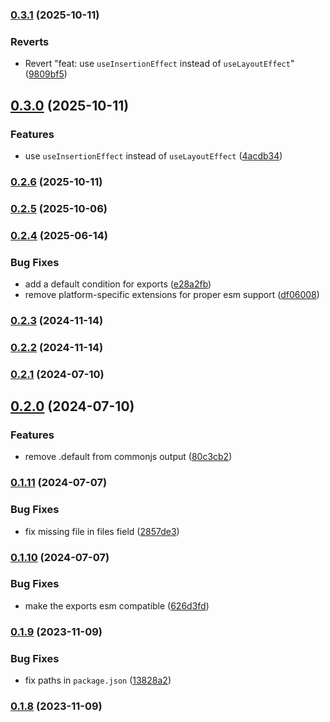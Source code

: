 

### [0.3.1](https://github.com/satya164/use-latest-callback/compare/v0.3.0...v0.3.1) (2025-10-11)


### Reverts

* Revert "feat: use `useInsertionEffect` instead of `useLayoutEffect`" ([9809bf5](https://github.com/satya164/use-latest-callback/commit/9809bf53e61d5a22e76156ecc8ed1f77fadb753e))

## [0.3.0](https://github.com/satya164/use-latest-callback/compare/v0.2.6...v0.3.0) (2025-10-11)


### Features

* use `useInsertionEffect` instead of `useLayoutEffect` ([4acdb34](https://github.com/satya164/use-latest-callback/commit/4acdb345205716072f93ffa09ae4c629f7e32311))

### [0.2.6](https://github.com/satya164/use-latest-callback/compare/v0.2.5...v0.2.6) (2025-10-11)

### [0.2.5](https://github.com/satya164/use-latest-callback/compare/v0.2.4...v0.2.5) (2025-10-06)

### [0.2.4](https://github.com/satya164/use-latest-callback/compare/v0.2.3...v0.2.4) (2025-06-14)


### Bug Fixes

* add a default condition for exports ([e28a2fb](https://github.com/satya164/use-latest-callback/commit/e28a2fbe8183faa8efdff4085c3e5e0589eb66f9))
* remove platform-specific extensions for proper esm support ([df06008](https://github.com/satya164/use-latest-callback/commit/df06008a562c385fac1a6f0b5cd765096ec27d1d))

### [0.2.3](https://github.com/satya164/use-latest-callback/compare/v0.2.2...v0.2.3) (2024-11-14)

### [0.2.2](https://github.com/satya164/use-latest-callback/compare/v0.2.1...v0.2.2) (2024-11-14)

### [0.2.1](https://github.com/satya164/use-latest-callback/compare/v0.2.0...v0.2.1) (2024-07-10)

## [0.2.0](https://github.com/satya164/use-latest-callback/compare/v0.1.11...v0.2.0) (2024-07-10)


### Features

* remove .default from commonjs output ([80c3cb2](https://github.com/satya164/use-latest-callback/commit/80c3cb2e01b3d6d63bae052f2376493baae6656e))

### [0.1.11](https://github.com/satya164/use-latest-callback/compare/v0.1.10...v0.1.11) (2024-07-07)


### Bug Fixes

* fix missing file in files field ([2857de3](https://github.com/satya164/use-latest-callback/commit/2857de3d30a1598b915cb948f8d0138f4abc7010))

### [0.1.10](https://github.com/satya164/use-latest-callback/compare/v0.1.9...v0.1.10) (2024-07-07)


### Bug Fixes

* make the exports esm compatible ([626d3fd](https://github.com/satya164/use-latest-callback/commit/626d3fdfbb1c262e5d908248f8a463f37b689b96))

### [0.1.9](https://github.com/satya164/use-latest-callback/compare/v0.1.8...v0.1.9) (2023-11-09)


### Bug Fixes

* fix paths in `package.json` ([13828a2](https://github.com/satya164/use-latest-callback/commit/13828a21077f8885a2b00ab0a15badc3a4e3a3c6))

### [0.1.8](https://github.com/satya164/use-latest-callback/compare/v0.1.7...v0.1.8) (2023-11-09)